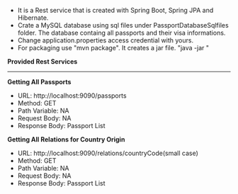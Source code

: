* It is a Rest service that is created with Spring Boot, Spring JPA and Hibernate.
* Crate a MySQL database using sql files under PassportDatabaseSqlfiles folder. The database containg all passports and their visa informations.
* Change application.properties access credential with yours.
* For packaging use "mvn package". It creates a jar file. "java -jar <your jar file>"


**Provided Rest Services**
***********************************************************************************
**Getting All Passports**
* URL: http://localhost:9090/passports
* Method: GET
* Path Variable: NA
* Request Body: NA
* Response Body: Passport List

**Getting All Relations for Country Origin**
* URL: http://localhost:9090/relations/countryCode(small case)
* Method: GET
* Path Variable: NA
* Request Body: NA
* Response Body: Passport List

